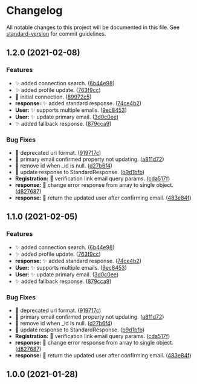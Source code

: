 # Changelog

All notable changes to this project will be documented in this file. See [standard-version](https://github.com/conventional-changelog/standard-version) for commit guidelines.

## 1.2.0 (2021-02-08)


### Features

* :sparkles: added connection search. ([6b44e98](https://gitlab.com/stream-app-io/knecthub-client/-/commit/6b44e987dd0b95b82f49ae20115e60aebf987df1))
* :sparkles: added profile update. ([763f9cc](https://gitlab.com/stream-app-io/knecthub-client/-/commit/763f9cc0668e0aa3c6794fcdae7efa5bbe9a8d92))
* :tada: initial connection. ([89972c5](https://gitlab.com/stream-app-io/knecthub-client/-/commit/89972c5dae4035c0a91dbde319768a78f4808b6d))
* **response:** :sparkles: added standard response. ([74ce4b2](https://gitlab.com/stream-app-io/knecthub-client/-/commit/74ce4b2705d29b6188dcd1a1050e7d89c62c0bb6))
* **User:** :sparkles: supports multiple emails. ([9ec8453](https://gitlab.com/stream-app-io/knecthub-client/-/commit/9ec84538d9c84065ae8771128577ac1b8813a7b2))
* **User:** :sparkles: update primary email. ([3d0c0ee](https://gitlab.com/stream-app-io/knecthub-client/-/commit/3d0c0ee7e46515d20223faf9b333ba15068eb747))
* :sparkles: added fallback response. ([879cca9](https://gitlab.com/stream-app-io/knecthub-client/-/commit/879cca9979751b776ad655dfc0d3a874b493ef15))


### Bug Fixes

* :bug: deprecated url format. ([919717c](https://gitlab.com/stream-app-io/knecthub-client/-/commit/919717c731406bc18004f532822d5ce3ef52ebe4))
* :bug: primary email confirmed property not updating. ([a811d72](https://gitlab.com/stream-app-io/knecthub-client/-/commit/a811d724587e1a40f4da1a721b011fded86d2018))
* :bug: remove id when _id is null. ([d27b6f4](https://gitlab.com/stream-app-io/knecthub-client/-/commit/d27b6f4bfb0c912a948a8331224a188f3f218054))
* :bug: update response to StandardResponse. ([b9d1bfb](https://gitlab.com/stream-app-io/knecthub-client/-/commit/b9d1bfbe9ed5eb03243deffa9989a21c341e783f))
* **Registration:** :bug: verification link email query params. ([cda517f](https://gitlab.com/stream-app-io/knecthub-client/-/commit/cda517f5474cab0fecb12461ee575fd8f2d8d459))
* **response:** :bug: change error response from array to single object. ([d827687](https://gitlab.com/stream-app-io/knecthub-client/-/commit/d8276876488a880d6fc8566dba8ca89ff39b1de4))
* **response:** :poop: return the updated user after confirming email. ([483e84f](https://gitlab.com/stream-app-io/knecthub-client/-/commit/483e84f22e47382ed8f74beb9207f074cf877553))

## 1.1.0 (2021-02-05)


### Features

* :sparkles: added connection search. ([6b44e98](https://gitlab.com/stream-app-io/knecthub-client/-/commit/6b44e987dd0b95b82f49ae20115e60aebf987df1))
* :sparkles: added profile update. ([763f9cc](https://gitlab.com/stream-app-io/knecthub-client/-/commit/763f9cc0668e0aa3c6794fcdae7efa5bbe9a8d92))
* **response:** :sparkles: added standard response. ([74ce4b2](https://gitlab.com/stream-app-io/knecthub-client/-/commit/74ce4b2705d29b6188dcd1a1050e7d89c62c0bb6))
* **User:** :sparkles: supports multiple emails. ([9ec8453](https://gitlab.com/stream-app-io/knecthub-client/-/commit/9ec84538d9c84065ae8771128577ac1b8813a7b2))
* **User:** :sparkles: update primary email. ([3d0c0ee](https://gitlab.com/stream-app-io/knecthub-client/-/commit/3d0c0ee7e46515d20223faf9b333ba15068eb747))
* :sparkles: added fallback response. ([879cca9](https://gitlab.com/stream-app-io/knecthub-client/-/commit/879cca9979751b776ad655dfc0d3a874b493ef15))


### Bug Fixes

* :bug: deprecated url format. ([919717c](https://gitlab.com/stream-app-io/knecthub-client/-/commit/919717c731406bc18004f532822d5ce3ef52ebe4))
* :bug: primary email confirmed property not updating. ([a811d72](https://gitlab.com/stream-app-io/knecthub-client/-/commit/a811d724587e1a40f4da1a721b011fded86d2018))
* :bug: remove id when _id is null. ([d27b6f4](https://gitlab.com/stream-app-io/knecthub-client/-/commit/d27b6f4bfb0c912a948a8331224a188f3f218054))
* :bug: update response to StandardResponse. ([b9d1bfb](https://gitlab.com/stream-app-io/knecthub-client/-/commit/b9d1bfbe9ed5eb03243deffa9989a21c341e783f))
* **Registration:** :bug: verification link email query params. ([cda517f](https://gitlab.com/stream-app-io/knecthub-client/-/commit/cda517f5474cab0fecb12461ee575fd8f2d8d459))
* **response:** :bug: change error response from array to single object. ([d827687](https://gitlab.com/stream-app-io/knecthub-client/-/commit/d8276876488a880d6fc8566dba8ca89ff39b1de4))
* **response:** :poop: return the updated user after confirming email. ([483e84f](https://gitlab.com/stream-app-io/knecthub-client/-/commit/483e84f22e47382ed8f74beb9207f074cf877553))

## 1.0.0 (2021-01-28)
